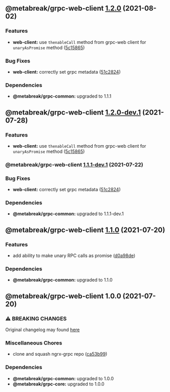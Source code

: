 ## @metabreak/grpc-web-client [1.2.0](https://github.com/metabreak/grpc-lib/compare/@metabreak/grpc-web-client@1.1.0...@metabreak/grpc-web-client@1.2.0) (2021-08-02)

### Features

- **web-client:** use `thenableCall` method from grpc-web client for `unaryAsPromise` method ([5c15865](https://github.com/metabreak/grpc-lib/commit/5c15865b43d064530f6d045ea309b5b0ce47f163))

### Bug Fixes

- **web-client:** correctly set grpc metadata ([51c2824](https://github.com/metabreak/grpc-lib/commit/51c2824256bde01ae8afbf3180579b9b95ed2ed1))

### Dependencies

- **@metabreak/grpc-common:** upgraded to 1.1.1

## @metabreak/grpc-web-client [1.2.0-dev.1](https://github.com/metabreak/grpc-lib/compare/@metabreak/grpc-web-client@1.1.1-dev.1...@metabreak/grpc-web-client@1.2.0-dev.1) (2021-07-28)

### Features

- **web-client:** use `thenableCall` method from grpc-web client for `unaryAsPromise` method ([5c15865](https://github.com/metabreak/grpc-lib/commit/5c15865b43d064530f6d045ea309b5b0ce47f163))

### @metabreak/grpc-web-client [1.1.1-dev.1](https://github.com/metabreak/grpc-lib/compare/@metabreak/grpc-web-client@1.1.0...@metabreak/grpc-web-client@1.1.1-dev.1) (2021-07-22)

### Bug Fixes

- **web-client:** correctly set grpc metadata ([51c2824](https://github.com/metabreak/grpc-lib/commit/51c2824256bde01ae8afbf3180579b9b95ed2ed1))

### Dependencies

- **@metabreak/grpc-common:** upgraded to 1.1.1-dev.1

## @metabreak/grpc-web-client [1.1.0](https://github.com/metabreak/grpc-lib/compare/@metabreak/grpc-web-client@1.0.0...@metabreak/grpc-web-client@1.1.0) (2021-07-20)

### Features

- add ability to make unary RPC calls as promise ([d0a98de](https://github.com/metabreak/grpc-lib/commit/d0a98de22376fef37071f875a657979dcef7ffc9))

### Dependencies

- **@metabreak/grpc-common:** upgraded to 1.1.0

## @metabreak/grpc-web-client 1.0.0 (2021-07-20)

### ⚠ BREAKING CHANGES

Original changelog may found [here](https://github.com/ngx-grpc/ngx-grpc/blob/e95366c6f55eb12d721452c394a32298cbc9e32d/CHANGELOG.md)

### Miscellaneous Chores

- clone and squash ngrx-grpc repo ([ca53b99](https://github.com/metabreak/grpc-lib/commit/ca53b99e8311c8f84ed09f2f2f304693aea371ad))

### Dependencies

- **@metabreak/grpc-common:** upgraded to 1.0.0
- **@metabreak/grpc-core:** upgraded to 1.0.0
